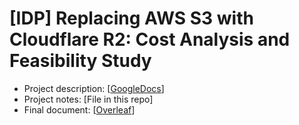 # [IDP] Replacing AWS S3 with Cloudflare R2: Cost Analysis and Feasibility Study

- Project description: [[GoogleDocs](https://docs.google.com/document/d/1j7r3w-ZQyOZsmdqYzyyUJghaHzooTu6h3ejlI9FZICs/edit?tab=t.0#heading=h.uzx2xxidnmp0)]
- Project notes: [File in this repo]
- Final document: [[Overleaf](https://www.overleaf.com/read/hwsttkkzjnyb#c92dd1)]

